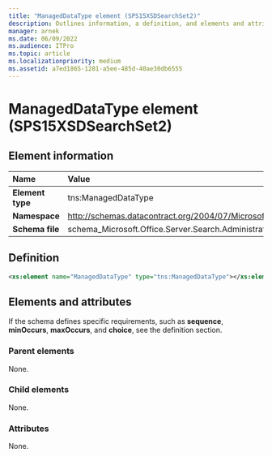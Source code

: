 ```yaml
---
title: "ManagedDataType element (SPS15XSDSearchSet2)"
description: Outlines information, a definition, and elements and attributes for the ManagedDataType element in Sharepoint.
manager: arnek
ms.date: 06/09/2022
ms.audience: ITPro
ms.topic: article
ms.localizationpriority: medium
ms.assetid: a7ed1865-1281-a5ee-485d-40ae30db6555
---
```


# ManagedDataType element (SPS15XSDSearchSet2)



## Element information
|Name|Value|
|:-----|:-----|
|**Element type** |tns:ManagedDataType  |
|**Namespace**  |http://schemas.datacontract.org/2004/07/Microsoft.Office.Server.Search.Administration |
|**Schema file** |schema_Microsoft.Office.Server.Search.Administration.xsd  |

## Definition

```XML
<xs:element name="ManagedDataType" type="tns:ManagedDataType"></xs:element>

```

## Elements and attributes

If the schema defines specific requirements, such as **sequence**, **minOccurs**, **maxOccurs**, and **choice**, see the definition section.

### Parent elements

None.

### Child elements

None.

### Attributes

None.
